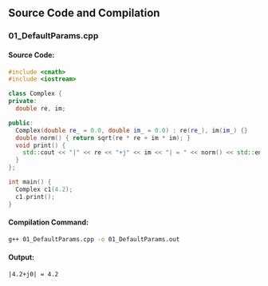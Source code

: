 
## Source Code and Compilation

### 01_DefaultParams.cpp

#### Source Code:
```cpp
#include <cmath>
#include <iostream>

class Complex {
private:
  double re, im;

public:
  Complex(double re_ = 0.0, double im_ = 0.0) : re(re_), im(im_) {}
  double norm() { return sqrt(re * re + im * im); }
  void print() {
    std::cout << "|" << re << "+j" << im << "| = " << norm() << std::endl;
  }
};

int main() {
  Complex c1(4.2);
  c1.print();
}

```
#### Compilation Command:
```sh
g++ 01_DefaultParams.cpp -o 01_DefaultParams.out
```
#### Output:
```
|4.2+j0| = 4.2
```
